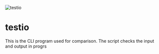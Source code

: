 
![testio](https://postimg.cc/5Q6tbZHF)
# testio
This is the CLI program used for comparison. The script checks the input and output
in progrs
